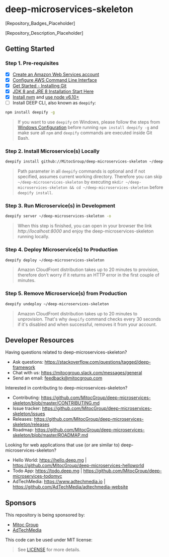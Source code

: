 deep-microservices-skeleton
===========================

[Repository_Badges_Placeholder]

[Repository_Description_Placeholder]


## Getting Started

### Step 1. Pre-requisites

- [x] [Create an Amazon Web Services account](https://www.youtube.com/watch?v=WviHsoz8yHk)
- [x] [Configure AWS Command Line Interface](https://docs.aws.amazon.com/cli/latest/userguide/cli-chap-getting-started.html)
- [x] [Get Started - Installing Git](https://git-scm.com/book/en/v2/Getting-Started-Installing-Git)
- [x] [JDK 8 and JRE 8 Installation Start Here](https://docs.oracle.com/javase/8/docs/technotes/guides/install/install_overview.html)
- [x] [Install nvm](https://github.com/creationix/nvm#install-script) and [use node v6.10+](https://github.com/creationix/nvm#usage)
- [ ] Install DEEP CLI, also known as `deepify`:

```bash
npm install deepify -g
```

> If you want to use `deepify` on Windows, please follow the steps from
[Windows Configuration](https://github.com/MitocGroup/deep-framework/blob/master/docs/windows.md)
before running `npm install deepify -g` and make sure all `npm` and `deepify` commands are executed
inside Git Bash.

### Step 2. Install Microservice(s) Locally

```bash
deepify install github://MitocGroup/deep-microservices-skeleton ~/deep-microservices-skeleton
```

> Path parameter in all `deepify` commands is optional and if not specified, assumes current
working directory. Therefore you can skip `~/deep-microservices-skeleton` by executing
`mkdir ~/deep-microservices-skeleton && cd ~/deep-microservices-skeleton` before `deepify install`.

### Step 3. Run Microservice(s) in Development

```bash
deepify server ~/deep-microservices-skeleton -o
```

> When this step is finished, you can open in your browser the link *http://localhost:8000*
and enjoy the deep-microservices-skeleton running locally.

### Step 4. Deploy Microservice(s) to Production

```bash
deepify deploy ~/deep-microservices-skeleton
```

> Amazon CloudFront distribution takes up to 20 minutes to provision, therefore don’t worry
if it returns an HTTP error in the first couple of minutes.

### Step 5. Remove Microservice(s) from Production

```bash
deepify undeploy ~/deep-microservices-skeleton
```

> Amazon CloudFront distribution takes up to 20 minutes to unprovision. That's why `deepify`
command checks every 30 seconds if it's disabled and when successful, removes it from your account.


## Developer Resources

Having questions related to deep-microservices-skeleton?

- Ask questions: https://stackoverflow.com/questions/tagged/deep-framework
- Chat with us: https://mitocgroup.slack.com/messages/general
- Send an email: feedback@mitocgroup.com

Interested in contributing to deep-microservices-skeleton?

- Contributing: https://github.com/MitocGroup/deep-microservices-skeleton/blob/master/CONTRIBUTING.md
- Issue tracker: https://github.com/MitocGroup/deep-microservices-skeleton/issues
- Releases: https://github.com/MitocGroup/deep-microservices-skeleton/releases
- Roadmap: https://github.com/MitocGroup/deep-microservices-skeleton/blob/master/ROADMAP.md

Looking for web applications that use (or are similar to) deep-microservices-skeleton?

- Hello World: https://hello.deep.mg | https://github.com/MitocGroup/deep-microservices-helloworld
- Todo App: https://todo.deep.mg | https://github.com/MitocGroup/deep-microservices-todomvc
- AdTechMedia: https://www.adtechmedia.io | https://github.com/AdTechMedia/adtechmedia-website


## Sponsors

This repository is being sponsored by:
- [Mitoc Group](https://www.mitocgroup.com)
- [AdTechMedia](https://www.adtechmedia.io)

This code can be used under MIT license:
> See [LICENSE](https://github.com/MitocGroup/deep-microservices-skeleton/blob/master/LICENSE) for more details.

